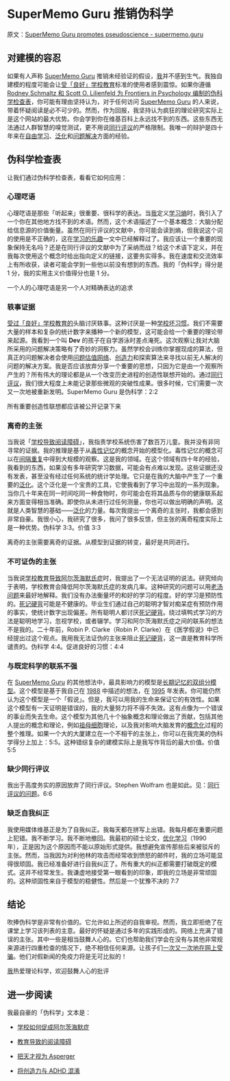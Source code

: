# SuperMemo Guru 推销伪科学

原文：[SuperMemo Guru promotes pseudoscience - supermemo.guru](https://supermemo.guru/wiki/SuperMemo_Guru_promotes_pseudoscience)

## 对建模的容忍

如果有人声称 [SuperMemo Guru](https://supermemo.guru/wiki/SuperMemo_Guru) 推销未经验证的假设，[我](https://supermemo.guru/wiki/Piotr_Wozniak)并不感到生气。我独自建模的程度可能会让[受「良好」学校教育](https://supermemo.guru/wiki/Well-schooled)标准的使用者感到震惊。如果你遵循 [Rodney Schmaltz 和 Scott O. Lilienfeld 为 Frontiers in Psychology 编制的伪科学检查表](https://www.frontiersin.org/articles/10.3389/fpsyg.2014.00336/full)，你可能有理由坚持认为，对于任何访问 [SuperMemo Guru](https://supermemo.guru/wiki/SuperMemo_Guru) 的人来说，带着怀疑阅读是必不可少的。然而，作为回报，我坚持认为疯狂的理论研究实际上是这个网站的最大优势。你会学到你在维基百科上永远找不到的东西。这些东西无法通过人群智慧的嗅觉测试，更不用说[同行评议](https://supermemo.guru/wiki/Peer_review)的严格限制。我唯一的辩护是四十年来在[自由学习](https://supermemo.guru/wiki/Free_learning)、[泛化](https://supermemo.guru/wiki/Generalization)和[问题解决](https://supermemo.guru/wiki/Problem_solving)方面的经验。

## 伪科学检查表

让我们通过伪科学检查表，看看它如何应用：

### 心理呓语

心理呓语是那些「听起来」很重要、很科学的表达。当[我](https://supermemo.guru/wiki/Piotr_Wozniak)定义[学习熵](https://supermemo.guru/wiki/Learntropy)时，我引入了一个你在其他地方找不到的术语。然而，这个术语描述了一个基本概念：大脑分配给信息源的价值衡量。虽然在同行评议的文献中，你可能会读到熵，但我说这个词的使用是不正确的，这在[学习的乐趣](https://supermemo.guru/wiki/Pleasure_of_learning)一文中已经解释过了。我应该让一个重要的现象保持无名吗？还是在同行评议的文献中为了采纳而战？给这个术语下定义，并在我每次使用这个概念时给出指向定义的链接，这要务实得多。我在速度和交流效率上有所收获，读者可能会学到一些他以前没有想到的东西。我的「伪科学」得分是 1 分，我的实用主义价值得分也是 1 分。

一个人的心理呓语是另一个人对精确表达的追求

### 轶事证据

[受过「良好」学校教育的](https://supermemo.guru/wiki/Well-schooled)头脑讨厌轶事。这种讨厌是一种[学校坏习惯](https://supermemo.guru/wiki/Bad_school_habit)。我们不需要大量的样本和复杂的统计数字来播种一个新的模型，这可能会给一个重要的理论带来起源。我看到一个叫 **Dev** 的孩子在自学游泳时差点淹死。这次观察让我对大脑所采用的问题解决策略有了奇妙的洞察力。虽然学校会训练你掌握现成的算法，但真正的问题解决者会使用[问题估值网络](https://supermemo.guru/wiki/Problem_valuation_network)、[创造力](https://supermemo.guru/wiki/Creativity)和探索算法来寻找以前无人解决的问题的解决方案。我是否应该放弃分享一个重要的思想，只因为它是由一个观察所产生的？所有伟大的理论都是从一个改变历史进程的创造性联想开始的。通过[同行评议](https://supermemo.guru/wiki/Peer_review)，我们很大程度上未能记录那些微观的突破性成果。很多时候，它们需要一次又一次地被重新发明。SuperMemo Guru 是伪科学：2:2

所有重要创造性联想都应该被公开记录下来

### 离奇的主张

当我说「[学校导致阅读障碍](https://supermemo.guru/wiki/Educational_dyslexia)」，我指责学校系统伤害了数百万儿童。我并没有非同寻常的证据。我的推理是基于从[毒性记忆](https://supermemo.guru/wiki/Toxic_memory)的概念开始的模型化。毒性记忆的概念可以在[间隔重复](https://supermemo.guru/wiki/Spaced_repetition)中得到大规模的观察。这是我的领域。在这个领域有四十年的经验，我看到的东西，如果没有多年研究学习数据，可能会有点难以发现。这些证据还没有发表，甚至没有经过任何系统的统计学处理。它只是在我的大脑中产生了一个重要的[泛化](https://supermemo.guru/wiki/Generalization)。这个泛化是一个宝贵的工具，它使我看到了学习中出现的一系列现象。当你几十年来在同一时间吃同一种食物时，你可能会在将其品质与你的健康联系起来方面变得相当准确。即使你从未进行过任何测量，你也可以做出明确的声明。这就是人类智慧的基础——[泛化](https://supermemo.guru/wiki/Generalization)的力量。每次我提出一个离奇的主张时，我都会感到非常自豪。我很小心，我研究了很多，我问了很多反馈，但主张的离奇程度实际上是一种优势。伪科学 3:3。价值 3:3

离奇的主张需要离奇的证据。从模型到证据的转变，最好是共同进行。

### 不可证伪的主张

当我说[学校教育导致阿尔茨海默氏症](https://supermemo.guru/wiki/How_schools_can_contribute_to_Alzheimer's_disease)时，我提出了一个无法证明的说法。研究倾向于表明，学校教育会降低阿尔茨海默氏症的发病几率。这种研究的问题可以用[老汤问题](https://supermemo.guru/wiki/Old_soup_problem)来最好地解释。我们没有办法衡量坏的和好的学习的程度。好的学习是预防性的。[死记硬背](https://supermemo.guru/wiki/Cramming)可能是不健康的。毕业生们通过自己的聪明才智对痴呆症有预防作用的事实，使统计数字出现偏差。所有聪明人都讨厌[死记硬背](https://supermemo.guru/wiki/Cramming)。绕过填鸭式学习的方法是聪明地学习，忽视学校，或者辍学。学习和阿尔茨海默氏症之间的联系的想法不是我的。二十年前，Robin P. Clarke（Robin P. Clarke）在《医学假说》中已经提出过这个观点。我用我无法证伪的主张来阻止[死记硬背](https://supermemo.guru/wiki/Cramming)，这一直是教育科学所谴责的。伪科学 4:4。促进良好的习惯：4:4

### 与既定科学的联系不强

在 [SuperMemo Guru](https://supermemo.guru/wiki/SuperMemo_Guru) 的其他想法中，最具影响力的模型是[长期记忆的双组分模型](https://supermemo.guru/wiki/Two_component_model_of_long-term_memory)。这个模型是基于我自己在 [1988](https://supermemo.guru/wiki/Optimization_of_learning) 中描述的想法，在 [1995](https://supermemo.guru/wiki/ANE1995) 年发表。你可能仍然认为这个模型是一个「假说」。但是，我可以用我的生命来保证它的有效性。如果这个模型有一天证明是错误的，我的大量努力将不得不失效。这有点像为一个错误的事业而失去生命。这个模型为其他几十个抽象概念和理论做出了贡献，包括其他人提出的概念和理论，例如[祖母细胞](https://supermemo.guru/wiki/Grandmother_cell)理论，以及我对影响大脑发育的[概念化](https://supermemo.guru/wiki/Conceptualization)过程的整个推理。如果一个大的大厦建立在一个不相干的主张上，你可以在我完美的伪科学得分上加上：5:5。这种错综复杂的建模实际上是我写作背后的最大价值。价值 5:5

### 缺少同行评议

我出于高度务实的原因放弃了同行评议。Stephen Wolfram 也是如此。见：[同行评议的问题](https://supermemo.guru/wiki/Problem_with_peer_review)。6:6

### 缺乏自我纠正

我使用媒体维基正是为了自我纠正。我每天都在拼写上出错。我每月都在重要问题上犯错。我不断学习。我不断地撤回。我最初的硕士论文，[优化学习](https://supermemo.guru/wiki/Optimization_of_learning)（1990 年），正是因为这个原因而不能以原始形式提供。我想避免宣传那些后来被驳斥的主张。然而，当我因为对利他林的攻击而经常收到愤怒的邮件时，我的立场可能显得很顽固。我已经准备好进行自我纠正了。所有重大的纠正都需要打破既定的模式。这并不经常发生。我谦虚地接受第一眼看到的印象，即我的立场是非常顽固的。这种顽固性来自于模型的稳健性。然后是一个犹豫不决的 7:7

## 结论

吹捧伪科学是非常有价值的。它允许如上所述的自我审视。然而，我立即拒绝了在课堂上学习该列表的主意。最好的怀疑是通过多年的实践形成的。网络上充满了错误的主张。其中一些是相当鼓舞人心的。它们也帮助我们学会在没有与其他非常规来源进行四重检查的情况下，绝不相信任何来源。让孩子们[一次又一次地在网上受骗](https://supermemo.guru/wiki/Myth:_School_prevents_pseudoscientific_thinking)。他们对假新闻的免疫力将是无可比拟的！

[我](https://supermemo.guru/wiki/Piotr_Wozniak)热爱理论科学，欢迎鼓舞人心的批评

## 进一步阅读

我最自豪的「伪科学」文本是：

- [学校如何促成阿尔茨海默症](https://supermemo.guru/wiki/How_schools_can_contribute_to_Alzheimer's_disease)

- [教育导致的阅读障碍](https://supermemo.guru/wiki/Educational_dyslexia)

- [把天才视为 Asperger](https://supermemo.guru/wiki/Trading_genius_for_Asperger)

- [将创造力与 ADHD 混淆](https://supermemo.guru/wiki/Confusing_creativity_with_ADHD)